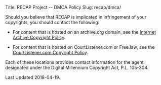 Title: RECAP Project -- DMCA Policy
Slug: recap/dmca/


Should you believe that RECAP is implicated in infringement of your copyrights, you should contact the following:

 - For content that is hosted on an archive.org domain, see the [Internet Archive Copyright Policy][ia].

 - For content that is hosted on CourtListener.com or Free.law, see the [CourtListener.com Copyright Policy][cl].

Each of these locations provides contact information for the agent designated under the Digital Millennium Copyright Act, P.L. 105-304.

Last Updated 2018-04-19.


[p]: http://www.princeton.edu/main/administration/legal_compliance/copyright/
[ia]: http://www.archive.org/about/terms.php
[cl]: https://www.courtlistener.com/terms/#copyright

